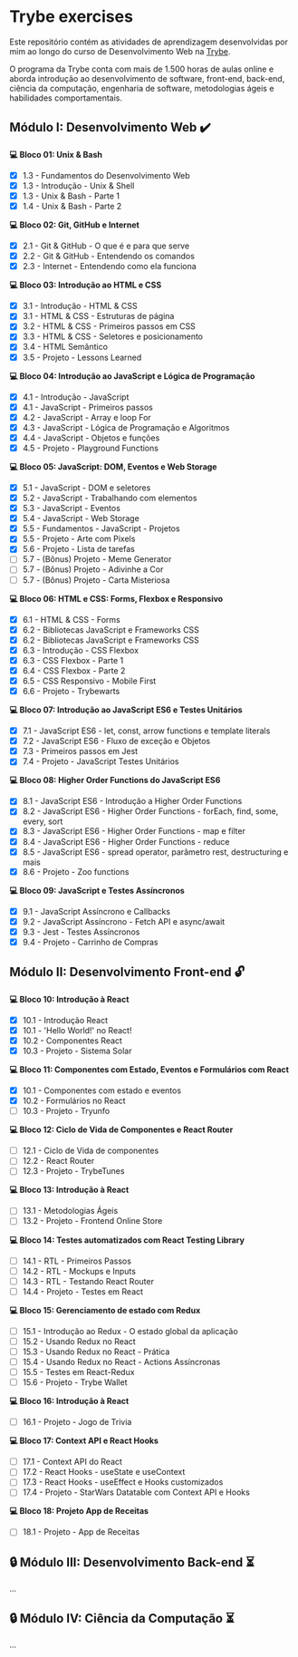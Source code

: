 # Trybe exercises

Este repositório contém as atividades de aprendizagem desenvolvidas por mim ao longo do curso de Desenvolvimento Web na [Trybe](https://www.betrybe.com/).

O programa da Trybe conta com mais de 1.500 horas de aulas online e aborda introdução ao desenvolvimento de software, front-end, back-end, ciência da computação, engenharia de software, metodologias ágeis e habilidades comportamentais.

## Módulo I: Desenvolvimento Web :heavy_check_mark:

**:computer: Bloco 01: Unix & Bash**

- [x] 1.3 - Fundamentos do Desenvolvimento Web
- [x] 1.3 - Introdução - Unix & Shell
- [x] 1.3 - Unix & Bash - Parte 1
- [x] 1.4 - Unix & Bash - Parte 2

**:computer: Bloco 02: Git, GitHub e Internet**

- [x] 2.1 - Git & GitHub - O que é e para que serve
- [x] 2.2 - Git & GitHub - Entendendo os comandos
- [x] 2.3 - Internet - Entendendo como ela funciona

**:computer: Bloco 03: Introdução ao HTML e CSS**

- [X] 3.1 - Introdução - HTML & CSS
- [x] 3.1 - HTML & CSS - Estruturas de página
- [x] 3.2 - HTML & CSS - Primeiros passos em CSS
- [x] 3.3 - HTML & CSS - Seletores e posicionamento
- [x] 3.4 - HTML Semântico
- [x] 3.5 - Projeto - Lessons Learned

**:computer: Bloco 04: Introdução ao JavaScript e Lógica de Programação**

- [x] 4.1 - Introdução - JavaScript
- [x] 4.1 - JavaScript - Primeiros passos
- [x] 4.2 - JavaScript - Array e loop For
- [x] 4.3 - JavaScript - Lógica de Programação e Algoritmos
- [x] 4.4 - JavaScript - Objetos e funções
- [x] 4.5 - Projeto - Playground Functions

**:computer: Bloco 05: JavaScript: DOM, Eventos e Web Storage**

- [x] 5.1 - JavaScript - DOM e seletores
- [x] 5.2 - JavaScript - Trabalhando com elementos
- [x] 5.3 - JavaScript - Eventos
- [x] 5.4 - JavaScript - Web Storage
- [x] 5.5 - Fundamentos - JavaScript - Projetos
- [x] 5.5 - Projeto - Arte com Pixels
- [x] 5.6 - Projeto - Lista de tarefas
- [ ] 5.7 - (Bônus) Projeto - Meme Generator
- [ ] 5.7 - (Bônus) Projeto - Adivinhe a Cor
- [ ] 5.7 - (Bônus) Projeto - Carta Misteriosa

**:computer: Bloco 06: HTML e CSS: Forms, Flexbox e Responsivo**

- [x] 6.1 - HTML & CSS - Forms
- [x] 6.2 - Bibliotecas JavaScript e Frameworks CSS
- [x] 6.2 - Bibliotecas JavaScript e Frameworks CSS
- [x] 6.3 - Introdução - CSS Flexbox
- [x] 6.3 - CSS Flexbox - Parte 1
- [x] 6.4 - CSS Flexbox - Parte 2
- [x] 6.5 - CSS Responsivo - Mobile First
- [x] 6.6 - Projeto - Trybewarts

**:computer: Bloco 07: Introdução ao JavaScript ES6 e Testes Unitários**

- [x] 7.1 - JavaScript ES6 - let, const, arrow functions e template literals
- [x] 7.2 - JavaScript ES6 - Fluxo de exceção e Objetos
- [x] 7.3 - Primeiros passos em Jest
- [x] 7.4 - Projeto - JavaScript Testes Unitários

**:computer: Bloco 08: Higher Order Functions do JavaScript ES6**

- [x] 8.1 - JavaScript ES6 - Introdução a Higher Order Functions
- [x] 8.2 - JavaScript ES6 - Higher Order Functions - forEach, find, some, every, sort
- [x] 8.3 - JavaScript ES6 - Higher Order Functions - map e filter
- [x] 8.4 - JavaScript ES6 - Higher Order Functions - reduce
- [x] 8.5 - JavaScript ES6 - spread operator, parâmetro rest, destructuring e mais
- [x] 8.6 - Projeto - Zoo functions

**:computer: Bloco 09: JavaScript e Testes Assíncronos**

- [x] 9.1 - JavaScript Assíncrono e Callbacks
- [x] 9.2 - JavaScript Assíncrono - Fetch API e async/await
- [x] 9.3 - Jest - Testes Assíncronos
- [x] 9.4 - Projeto - Carrinho de Compras

## Módulo II: Desenvolvimento Front-end :unlock:

**:computer: Bloco 10: Introdução à React**
- [x] 10.1 - Introdução React
- [x] 10.1 - 'Hello World!' no React! 
- [x] 10.2 - Componentes React
- [x] 10.3 - Projeto - Sistema Solar

**:computer: Bloco 11: Componentes com Estado, Eventos e Formulários com React**
- [x] 10.1 - Componentes com estado e eventos
- [x] 10.2 - Formulários no React
- [ ] 10.3 - Projeto - Tryunfo

**:computer: Bloco 12: Ciclo de Vida de Componentes e React Router**
- [ ] 12.1 - Ciclo de Vida de componentes
- [ ] 12.2 - React Router 
- [ ] 12.3 - Projeto - TrybeTunes

**:computer: Bloco 13: Introdução à React**
- [ ] 13.1 - Metodologias Ágeis
- [ ] 13.2 - Projeto - Frontend Online Store

**:computer: Bloco 14: Testes automatizados com React Testing Library**
- [ ] 14.1 - RTL - Primeiros Passos
- [ ] 14.2 - RTL - Mockups e Inputs
- [ ] 14.3 - RTL - Testando React Router
- [ ] 14.4 - Projeto - Testes em React

**:computer: Bloco 15: Gerenciamento de estado com Redux**
- [ ] 15.1 - Introdução ao Redux - O estado global da aplicação
- [ ] 15.2 - Usando Redux no React
- [ ] 15.3 - Usando Redux no React - Prática
- [ ] 15.4 - Usando Redux no React - Actions Assíncronas
- [ ] 15.5 - Testes em React-Redux
- [ ] 15.6 - Projeto - Trybe Wallet

**:computer: Bloco 16: Introdução à React**
- [ ] 16.1 - Projeto - Jogo de Trivia

**:computer: Bloco 17: Context API e React Hooks**
- [ ] 17.1 - Context API do React
- [ ] 17.2 - React Hooks - useState e useContext
- [ ] 17.3 - React Hooks - useEffect e Hooks customizados
- [ ] 17.4 - Projeto - StarWars Datatable com Context API e Hooks

**:computer: Bloco 18: Projeto App de Receitas**
- [ ] 18.1 - Projeto - App de Receitas

## :lock: Módulo III: Desenvolvimento Back-end :hourglass_flowing_sand:

...

## :lock: Módulo IV: Ciência da Computação :hourglass_flowing_sand:

...